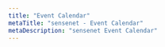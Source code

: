 ```yaml
---
title: "Event Calendar"
metaTitle: "sensenet - Event Calendar"
metaDescription: "sensenet Event Calendar"
---
```

